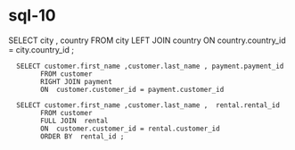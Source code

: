 # sql-10
SELECT city , country
			FROM city
			LEFT JOIN country
			ON country.country_id = city.country_id ;
      
      SELECT customer.first_name ,customer.last_name , payment.payment_id
			FROM customer  
			RIGHT JOIN payment
			ON  customer.customer_id = payment.customer_id 
      
      SELECT customer.first_name ,customer.last_name ,  rental.rental_id
			FROM customer  
		    FULL JOIN  rental 
			ON  customer.customer_id = rental.customer_id 
			ORDER BY  rental_id	;
